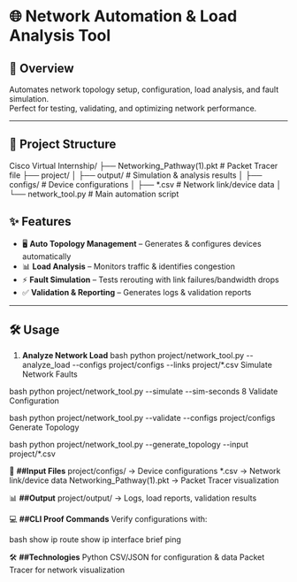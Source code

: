 # 🌐 Network Automation & Load Analysis Tool

## 🚀 Overview
Automates network topology setup, configuration, load analysis, and fault simulation.  
Perfect for testing, validating, and optimizing network performance.

---

## 📁 Project Structure
Cisco Virtual Internship/
├── Networking_Pathway(1).pkt # Packet Tracer file
├── project/
│ ├── output/ # Simulation & analysis results
│ ├── configs/ # Device configurations
│ ├── *.csv # Network link/device data
│ └── network_tool.py # Main automation script


## ✨ Features
- 🖥️ **Auto Topology Management** – Generates & configures devices automatically  
- 📊 **Load Analysis** – Monitors traffic & identifies congestion  
- ⚡ **Fault Simulation** – Tests rerouting with link failures/bandwidth drops  
- ✅ **Validation & Reporting** – Generates logs & validation reports  

---

## 🛠️ Usage
1. **Analyze Network Load**
bash
python project/network_tool.py --analyze_load --configs project/configs --links project/*.csv
Simulate Network Faults

bash
python project/network_tool.py --simulate --sim-seconds 8
Validate Configuration

bash
python project/network_tool.py --validate --configs project/configs
Generate Topology

bash
python project/network_tool.py --generate_topology --input project/*.csv

📂 **##Input Files**
project/configs/ → Device configurations
*.csv → Network link/device data
Networking_Pathway(1).pkt → Packet Tracer visualization

📊 **##Output**
project/output/ → Logs, load reports, validation results

💻 **##CLI Proof Commands**
Verify configurations with:

bash
show ip route
show ip interface brief
ping <destination-ip>

🛠️ **##Technologies**
Python
CSV/JSON for configuration & data
Packet Tracer for network visualization
